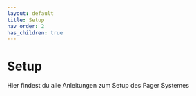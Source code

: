 ```yaml
---
layout: default
title: Setup
nav_order: 2
has_children: true
---
```

# Setup
Hier findest du alle Anleitungen zum Setup des Pager Systemes 